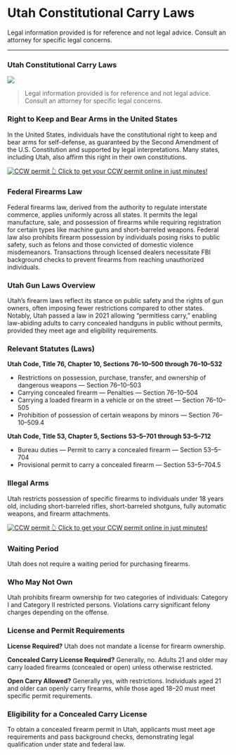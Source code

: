 # Utah Constitutional Carry Laws

Legal information provided is for reference and not legal advice. Consult an attorney for specific legal concerns. 

* * *

### Utah Constitutional Carry Laws

![](https://cdn-images-1.medium.com/max/1200/1*-RrYeo3g1iXnL_2vMKdnLw.png)

> Legal information provided is for reference and not legal advice. Consult an attorney for specific legal concerns.

### Right to Keep and Bear Arms in the United States

In the United States, individuals have the constitutional right to keep and bear arms for self-defense, as guaranteed by the Second Amendment of the U.S. Constitution and supported by legal interpretations. Many states, including Utah, also affirm this right in their own constitutions.

<a href="https://serp.ly/ccw">
<div>
    <img src="https://cdn-images-1.medium.com/max/1200/1*aCmvRhaa5Xjz4zDZxHzAjg.png" alt="CCW permit">
    👆 Click to get your CCW permit online in just minutes!
</div>
</a>

### Federal Firearms Law

Federal firearms law, derived from the authority to regulate interstate commerce, applies uniformly across all states. It permits the legal manufacture, sale, and possession of firearms while requiring registration for certain types like machine guns and short-barreled weapons. Federal law also prohibits firearm possession by individuals posing risks to public safety, such as felons and those convicted of domestic violence misdemeanors. Transactions through licensed dealers necessitate FBI background checks to prevent firearms from reaching unauthorized individuals.

### Utah Gun Laws Overview

Utah’s firearm laws reflect its stance on public safety and the rights of gun owners, often imposing fewer restrictions compared to other states. Notably, Utah passed a law in 2021 allowing “permitless carry,” enabling law-abiding adults to carry concealed handguns in public without permits, provided they meet age and eligibility requirements.

### Relevant Statutes (Laws)

**Utah Code, Title 76, Chapter 10, Sections 76–10–500 through 76–10–532**

  * Restrictions on possession, purchase, transfer, and ownership of dangerous weapons — Section 76–10–503
  * Carrying concealed firearm — Penalties — Section 76–10–504
  * Carrying a loaded firearm in a vehicle or on the street — Section 76–10–505
  * Prohibition of possession of certain weapons by minors — Section 76–10–509.4



**Utah Code, Title 53, Chapter 5, Sections 53–5–701 through 53–5–712**

  * Bureau duties — Permit to carry a concealed firearm — Section 53–5–704
  * Provisional permit to carry a concealed firearm — Section 53–5–704.5



### Illegal Arms

Utah restricts possession of specific firearms to individuals under 18 years old, including short-barreled rifles, short-barreled shotguns, fully automatic weapons, and firearm attachments.


<a href="https://serp.ly/ccw">
<div>
    <img src="https://cdn-images-1.medium.com/max/1200/1*TMCVgNoKp2NAtvLSAMkaJg.png" alt="CCW permit">
    👆 Click to get your CCW permit online in just minutes!
</div>
</a>


### Waiting Period

Utah does not require a waiting period for purchasing firearms.

### Who May Not Own

Utah prohibits firearm ownership for two categories of individuals: Category I and Category II restricted persons. Violations carry significant felony charges depending on the offense.

### License and Permit Requirements

**License Required?** Utah does not mandate a license for firearm ownership.

**Concealed Carry License Required?** Generally, no. Adults 21 and older may carry loaded firearms (concealed or open) unless otherwise restricted.

**Open Carry Allowed?** Generally yes, with restrictions. Individuals aged 21 and older can openly carry firearms, while those aged 18–20 must meet specific permit requirements.

### Eligibility for a Concealed Carry License

To obtain a concealed firearm permit in Utah, applicants must meet age requirements and pass background checks, demonstrating legal qualification under state and federal law.


